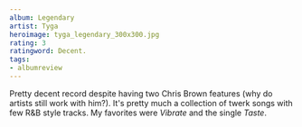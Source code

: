 ```yaml
---
album: Legendary
artist: Tyga
heroimage: tyga_legendary_300x300.jpg
rating: 3
ratingword: Decent.
tags:
- albumreview
---
```

Pretty decent record despite having two Chris Brown features (why do artists
still work with him?). It's pretty much a collection of twerk songs with few
R&B style tracks. My favorites were _Vibrate_ and the single _Taste_.
